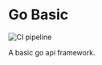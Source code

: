 # Go Basic

![CI pipeline](https://github.com/JustSteveKing/go-basic/workflows/CI%20pipeline/badge.svg?branch=master)

A basic go api framework.